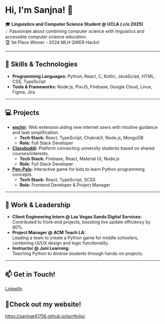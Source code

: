 # Hi, I'm Sanjna! 👋

🎓 **Linguistics and Computer Science Student @ UCLA ( c/o 2025)**  
💡 Passionate about combining computer science with linguistics and accessible computer science education.  
🏆 1st Place Winner - 2024 MLH QWER Hacks!  

---

## 🔧 Skills & Technologies
- **Programming Languages:** Python, React, C, Kotlin, JavaScript, HTML, CSS, TypeScript  
- **Tools & Frameworks:** Node.js, PixiJS, Firebase, Google Cloud, Linux, Figma, Jira  

---

## 💻 Projects
- **[enchir](https://github.com/SanjnaT41756/enchir):** Web extension aiding new internet users with intuitive guidance and task simplification.  
  - **Tech Stack:** React, TypeScript, ChakraUI, Node.js, MongoDB  
  - **Role:** Full Stack Developer  
- **[Classbuddi](https://github.com/jainsujay02/classbuddi):** Platform connecting university students based on shared courses/interests.  
  - **Tech Stack:** Firebase, React, Material UI, Node.js  
  - **Role:** Full Stack Developer  
- **[Pen-Pals](https://github.com/uclaacm/pen-pals):** Interactive game for kids to learn Python programming concepts.  
  - **Tech Stack:** React, TypeScript, SCSS  
  - **Role:** Frontend Developer & Project Manager  

---

## 🌟 Work & Leadership
- **Client Engineering Intern @ Las Vegas Sands Digital Services:**  
  Contributed to front-end projects, boosting live update efficiency by 80%.  
- **Project Manager @ ACM Teach LA:**  
  Leading a team to create a Python game for middle schoolers, combining UI/UX design and logic functionality.  
- **Instructor @ Juni Learning:**  
  Teaching Python to diverse students through hands-on projects.  

---

## 📫 Get in Touch!
[LinkedIn](https://linkedin.com/in/sanjna-tailor) 

## 🫶Check out my website!
https://sanjnat41756.github.io/portfolio/



<!--
**SanjnaT41756/SanjnaT41756** is a ✨ _special_ ✨ repository because its `README.md` (this file) appears on your GitHub profile.

Here are some ideas to get you started:

- 🔭 I’m currently working on ...
- 🌱 I’m currently learning ...
- 👯 I’m looking to collaborate on ...
- 🤔 I’m looking for help with ...
- 💬 Ask me about ...
- 📫 How to reach me: ...
- 😄 Pronouns: she/her
- ⚡ Fun fact: ...
-->
